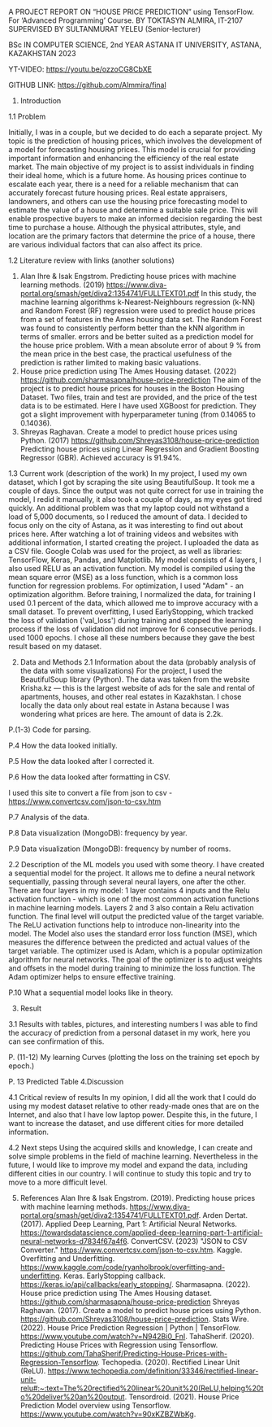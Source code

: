 A PROJECT REPORT ON “HOUSE PRICE PREDICTION” using TensorFlow. For ‘Advanced Programming’ Course.
BY TOKTASYN ALMIRA, IT-2107
SUPERVISED BY SULTANMURAT YELEU (Senior-lecturer)

BSc IN COMPUTER SCIENCE, 2nd YEAR
ASTANA IT UNIVERSITY, ASTANA, KAZAKHSTAN 
2023

YT-VIDEO: https://youtu.be/ozzoCG8CbXE 

GITHUB LINK: https://github.com/Almmira/final 

1.	Introduction

1.1 Problem

Initially, I was in a couple, but we decided to do each a separate project. 
My topic is the prediction of housing prices, which involves the development of a model for forecasting housing prices. This model is crucial for providing important information and enhancing the efficiency of the real estate market. The main objective of my project is to assist individuals in finding their ideal home, which is a future home. As housing prices continue to escalate each year, there is a need for a reliable mechanism that can accurately forecast future housing prices. Real estate appraisers, landowners, and others can use the housing price forecasting model to estimate the value of a house and determine a suitable sale price. This will enable prospective buyers to make an informed decision regarding the best time to purchase a house. Although the physical attributes, style, and location are the primary factors that determine the price of a house, there are various individual factors that can also affect its price.

1.2	Literature review with links (another solutions)
1) Alan Ihre & Isak Engstrom. Predicting house prices with machine learning methods. (2019) 
https://www.diva-portal.org/smash/get/diva2:1354741/FULLTEXT01.pdf 
In this study, the machine learning algorithms k-Nearest-Neighbours regression (k-NN) and Random Forest (RF) regression were used to predict house prices from a set of features in the Ames housing data set. The Random Forest was found to consistently perform better than the kNN algorithm in terms of smaller. errors and be better suited as a prediction model for the house price problem. With a mean absolute error of about 9 % from the mean price in the best case, the practical usefulness of the prediction is rather limited to making basic valuations. 
2) House price prediction using The Ames Housing dataset. (2022) 
https://github.com/sharmasapna/house-price-prediction 
The aim of the project is to predict house prices for houses in the Boston Housing Dataset. Two files, train and test are provided, and the price of the test data is to be estimated. Here I have used XGBoost for prediction. They got a slight improvement with hyperparameter tuning (from 0.14065 to 0.14036). 
3) Shreyas Raghavan. Create a model to predict house prices using Python. (2017) 
https://github.com/Shreyas3108/house-price-prediction   
Predicting house prices using Linear Regression and Gradient Boosting Regressor (GBR). Achieved accuracy is 91.94%.

1.3	Current work (description of the work)
In my project, I used my own dataset, which I got by scraping the site using BeautifulSoup. It took me a couple of days. Since the output was not quite correct for use in training the model, I redid it manually, it also took a couple of days, as my eyes got tired quickly. An additional problem was that my laptop could not withstand a load of 5,000 documents, so I reduced the amount of data. I decided to focus only on the city of Astana, as it was interesting to find out about prices here. After watching a lot of training videos and websites with additional information, I started creating the project. I uploaded the data as a CSV file.
Google Colab was used for the project, as well as libraries: TensorFlow, Keras, Pandas, and Matplotlib.  My model consists of 4 layers, I also used RELU as an activation function. My model is compiled using the mean square error (MSE) as a loss function, which is a common loss function for regression problems. For optimization, I used "Adam" - an optimization algorithm.  Before training, I normalized the data, for training I used 0.1 percent of the data, which allowed me to improve accuracy with a small dataset. To prevent overfitting, I used EarlyStopping, which tracked the loss of validation ('val_loss') during training and stopped the learning process if the loss of validation did not improve for 6 consecutive periods. I used 1000 epochs. I chose all these numbers because they gave the best result based on my dataset.


2.	Data and Methods
2.1 Information about the data (probably analysis of the data with some visualizations)
For the project, I used the BeautifulSoup library (Python). The data was taken from the website Krisha.kz — this is the largest website of ads for the sale and rental of apartments, houses, and other real estates in Kazakhstan. I chose locally the data only about real estate in Astana because I was wondering what prices are here. The amount of data is 2.2k.

P.(1-3) Сode for parsing. 

P.4 How the data looked initially.
 
P.5 How the data looked after I corrected it.
 
P.6 How the data looked after formatting in CSV.

I used this site to convert a file from json to csv - https://www.convertcsv.com/json-to-csv.htm 

P.7 Analysis of the data.
 
P.8 Data visualization (MongoDB): frequency by year.
 
P.9 Data visualization (MongoDB): frequency by number of rooms.

2.2 Description of the ML models you used with some theory.
I have created a sequential model for the project. It allows me to define a neural network sequentially, passing through several neural layers, one after the other. There are four layers in my model: 1 layer contains 4 inputs and the Relu activation function - which is one of the most common activation functions in machine learning models. Layers 2 and 3 also contain a Relu activation function. The final level will output the predicted value of the target variable. The ReLU activation functions help to introduce non-linearity into the model. The Model also uses the standard error loss function (MSE), which measures the difference between the predicted and actual values of the target variable. The optimizer used is Adam, which is a popular optimization algorithm for neural networks. The goal of the optimizer is to adjust weights and offsets in the model during training to minimize the loss function. The Adam optimizer helps to ensure effective training. 
 
P.10 What a sequential model looks like in theory.

3.	Result

3.1 Results with tables, pictures, and interesting numbers
I was able to find the accuracy of prediction from a personal dataset in my work, here you can see confirmation of this.

P. (11-12) My learning Curves (plotting the loss on the training set epoch by epoch.)
 
P. 13 Predicted Table
4.Discussion

4.1 Critical review of results
In my opinion, I did all the work that I could do using my modest dataset relative to other ready-made ones that are on the Internet, and also that I have low laptop power. Despite this, in the future, I want to increase the dataset, and use different cities for more detailed information.

4.2 Next steps
Using the acquired skills and knowledge, I can create and solve simple problems in the field of machine learning. Nevertheless in the future, I would like to improve my model and expand the data, including different cities in our country. I will continue to study this topic and try to move to a more difficult level.

5. References
Alan Ihre & Isak Engstrom. (2019). Predicting house prices with machine learning methods. https://www.diva-portal.org/smash/get/diva2:1354741/FULLTEXT01.pdf.
Arden Dertat. (2017). Applied Deep Learning, Part 1: Artificial Neural Networks. https://towardsdatascience.com/applied-deep-learning-part-1-artificial-neural-networks-d7834f67a4f6.
ConvertCSV. (2023) "JSON to CSV Converter." https://www.convertcsv.com/json-to-csv.htm.
Kaggle. Overfitting and Underfitting. https://www.kaggle.com/code/ryanholbrook/overfitting-and-underfitting.
Keras. EarlyStopping callback. https://keras.io/api/callbacks/early_stopping/.
Sharmasapna. (2022). House price prediction using The Ames Housing dataset. https://github.com/sharmasapna/house-price-prediction
Shreyas Raghavan. (2017). Create a model to predict house prices using Python. https://github.com/Shreyas3108/house-price-prediction.
Stats Wire. (2022). House Price Prediction Regression | Python | TensorFlow. https://www.youtube.com/watch?v=N942Bi0_FnI.
TahaSherif. (2020). Predicting House Prices with Regression using Tensorflow. https://github.com/TahaSherif/Predicting-House-Prices-with-Regression-Tensorflow.
Techopedia. (2020). Rectified Linear Unit (ReLU). https://www.techopedia.com/definition/33346/rectified-linear-unit-relu#:~:text=The%20rectified%20linear%20unit%20(ReLU,helping%20to%20deliver%20an%20output.
Tensordroid. (2021). House Price Prediction Model overview using Tensorflow. https://www.youtube.com/watch?v=90xKZBZWbKg.


